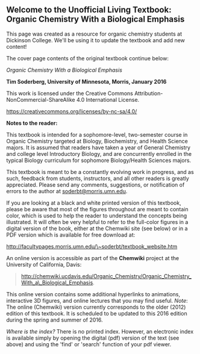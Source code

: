 ## Welcome to the Unofficial Living Textbook: Organic Chemistry With a Biological Emphasis

This page was created as a resource for organic chemistry students at Dickinson College. We'll be using it to update the textbook and add new content! 

The cover page contents of the original textbook continue below:

*Organic Chemistry With a Biological Emphasis*

**Tim Soderberg, University of Minnesota, Morris, January 2016**

This work is licensed under the Creative Commons
Attribution-NonCommercial-ShareAlike 4.0 International License.

https://creativecommons.org/licenses/by-nc-sa/4.0/

**Notes to the reader:**

This textbook is intended for a sophomore-level, two-semester course in
Organic Chemistry targeted at Biology, Biochemistry, and Health Science
majors. It is assumed that readers have taken a year of General
Chemistry and college level Introductory Biology, and are concurrently
enrolled in the typical Biology curriculum for sophomore Biology/Health
Sciences majors.

This textbook is meant to be a constantly evolving work in progress, and
as such, feedback from students, instructors, and all other readers is
greatly appreciated. Please send any comments, suggestions, or
notification of errors to the author at soderbt@morris.umn.edu.

If you are looking at a black and white printed version of this
textbook, please be aware that most of the figures throughout are meant
to contain color, which is used to help the reader to understand the
concepts being illustrated. It will often be very helpful to refer to
the full-color figures in a digital version of the book, either at the
Chemwiki site (see below) or in a PDF version which is available for
free download at:

http://facultypages.morris.umn.edu/\~soderbt/textbook_website.htm

An online version is accessible as part of the **Chemwiki** project at
the University of California, Davis:

> http://chemwiki.ucdavis.edu/Organic_Chemistry/Organic_Chemistry_With_a\_Biological_Emphasis.

This online version contains some additional hyperlinks to animations,
interactive 3D figures, and online lectures that you may find useful.
*Note*: The online (Chemwiki) version currently corresponds to the older
(2012) edition of this textbook. It is scheduled to be updated to this
2016 edition during the spring and summer of 2016.

*Where is the index?* There is no printed index. However, an electronic
index is available simply by opening the digital (pdf) version of the
text (see above) and using the 'find' or 'search' function of your pdf
viewer.

